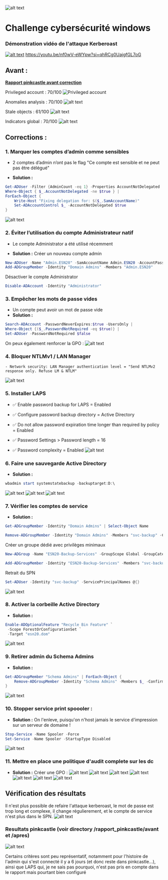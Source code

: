 ![alt text](img/image-64.png)
# Challenge cybersécurité windows

### Démonstration vidéo de l'attaque Kerberoast
[![alt text](img/minia_video.png)](https://youtu.be/nf0wV-eWYpw)
https://youtu.be/nf0wV-eWYpw?si=qhRCg0UajgfGL7oG
## Avant :

**[Rapport pinkcastle avant correction](rapport_pinkcastle/Apres/ad_hc_esn20.dom.html)**  

Privileged account : 70/100
![Privileged account](img/image-39.png)

Anomalies analysis :  70/100
![alt text](img/image-40.png)

Stale objects : 61/100
![alt text](img/image-41.png)

Indicators global : 70/100
![alt text](img/image-42.png)


## Corrections :

### 1. Marquer les comptes d’admin comme sensibles
- 2 comptes d’admin n’ont pas le flag "Ce compte est sensible et ne peut pas être délégué"

- **Solution :**
```powershell
Get-ADUser -Filter {AdminCount -eq 1} -Properties AccountNotDelegated | 
Where-Object { $_.AccountNotDelegated -ne $true } |
ForEach-Object {
    Write-Host "Fixing delegation for: $($_.SamAccountName)"
    Set-ADAccountControl $_ -AccountNotDelegated $true
}
```

![alt text](img/image-43.png)

### 2. Éviter l’utilisation du compte Administrateur natif
-  Le compte Administrator a été utilisé récemment

- **Solution :**
Créer un nouveau compte admin
```powershell
New-ADUser -Name "Admin.ESN20" -SamAccountName Admin.ESN20 -AccountPassword (Read-Host -AsSecureString "Password") -Enabled $true
Add-ADGroupMember -Identity "Domain Admins" -Members "Admin.ESN20"
```
Désactiver le compte Administrator
```powershell
Disable-ADAccount -Identity "Administrator"
```

### 3. Empêcher les mots de passe vides
- Un compte peut avoir un mot de passe vide
- **Solution :**
```powershell
Search-ADAccount -PasswordNeverExpires:$true -UsersOnly | 
Where-Object {($_.PasswordNotRequired -eq $true)} | 
Set-ADUser -PasswordNotRequired $false
```
On peux également renforcer la GPO :
![alt text](img/image-44.png)


### 4. Bloquer NTLMv1 / LAN Manager
    - Network security: LAN Manager authentication level = "Send NTLMv2 response only. Refuse LM & NTLM" 
 ![alt text](img/image-45.png)

### 5. Installer LAPS
- ✅ Enable password backup for LAPS = Enabled

- ✅ Configure password backup directory = Active Directory

- ✅ Do not allow password expiration time longer than required by policy = Enabled

- ✅ Password Settings > Password length = 16

- ✅ Password complexity = Enabled
![alt text](img/image-46.png)

### 6. Faire une sauvegarde Active Directory
- **Solution :**
```powershell
wbadmin start systemstatebackup -backuptarget:D:\
```
![alt text](img/image-47.png)
![alt text](img/image-48.png)
![alt text](img/image-49.png)

### 7. Vérifier les comptes de service
- **Solution :**
```powershell
Get-ADGroupMember -Identity "Domain Admins" | Select-Object Name

Remove-ADGroupMember -Identity "Domain Admins" -Members "svc-backup" -Confirm:$false
```
Créer un groupe dédié avec privilèges minimaux
```powershell	
New-ADGroup -Name "ESN20-Backup-Services" -GroupScope Global -GroupCategory Security

Add-ADGroupMember -Identity "ESN20-Backup-Services" -Members "svc-backup"
```
Retrait du SPN
```powershell
Set-ADUser -Identity "svc-backup" -ServicePrincipalNames @{}
```
![alt text](img/image-50.png)


### 8. Activer la corbeille Active Directory
- **Solution :**
```powershell
Enable-ADOptionalFeature "Recycle Bin Feature" `
 -Scope ForestOrConfigurationSet `
 -Target "esn20.dom"
```
![alt text](img/image-51.png)


### 9. Retirer admin du Schema Admins
- **Solution :**
```powershell
Get-ADGroupMember "Schema Admins" | ForEach-Object {
    Remove-ADGroupMember -Identity "Schema Admins" -Members $_ -Confirm:$false
}
```
![alt text](img/image-52.png)

### 10. Stopper service print spoooler :
- **Solution :** On l'enleve, puisqu'on n'host jamais le service d'impression sur un serveur de domaine !
```powershell
Stop-Service -Name Spooler -Force
Set-Service -Name Spooler -StartupType Disabled
```
![alt text](img/image-53.png)

### 11. Mettre en place une politique d'audit complete sur les dc
- **Solution :** Créer une GPO :
![alt text](img/image-54.png)
![alt text](img/image-55.png)
![alt text](img/image-56.png)
![alt text](img/image-57.png)
![alt text](img/image-58.png)
![alt text](img/image-59.png)
![alt text](img/image-60.png)


## Vérification des résultats
Il n'est plus possible de refaire l'attaque kerberoast, le mot de passe est trop long et complexe, il change régulierement, et le compte de service n'est plus dans le SPN.
![alt text](img/image-61.png)

### Resultats pinkcastle (voir directory /rapport_pinkcastle/avant et /apres)
![alt text](img/image-62.png)

Certains critères sont peu représentatif, notamment pour l'histoire de l'admin qui s'est connecté il y a 6 jours (et donc reste dans pinkcastle...), ainsi que LAPS qui, je ne sais pas pourquoi, n'est pas pris en compte dans le rapport mais pourtant bien configuré